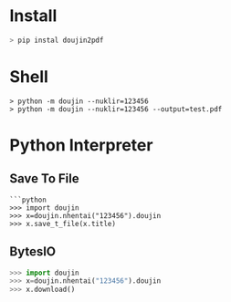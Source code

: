 # Install

```bash
> pip instal doujin2pdf
```
# Shell
```
> python -m doujin --nuklir=123456
> python -m doujin --nuklir=123456 --output=test.pdf
```

# Python Interpreter
## Save To File
```
```python
>>> import doujin
>>> x=doujin.nhentai("123456").doujin
>>> x.save_t_file(x.title)
```
 ## BytesIO
 ```python
 >>> import doujin
>>> x=doujin.nhentai("123456").doujin
>>> x.download()
```